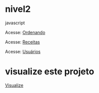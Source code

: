 # nivel2
javascript

Acesse: <a href="exemplosjs/ordenando.html">Ordenando</a>

Acesse: <a href="exemplosjs/receitas.html">Receitas</a>

Acesse: <a href="exemplosjs/usuarios.html">Usuários</a>

# visualize este projeto
<a href="https://walber2015.github.io/nivel2/">Visualize</a>
